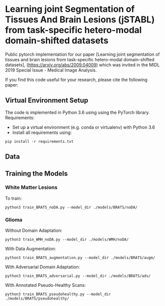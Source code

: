 # Learning joint Segmentation of Tissues And Brain Lesions (jSTABL) from task-specific hetero-modal domain-shifted datasets

Public pytorch implementation for our paper [Learning joint segmentation of tissues and brain lesions from task-specific hetero-modal domain-shifted datasets], (https://arxiv.org/abs/2009.04009)
which was invited in the MIDL 2019 Special Issue - Medical Image Analysis. 

If you find this code useful for your research, please cite the following paper:



## Virtual Environment Setup

The code is implemented in Python 3.6 using using the PyTorch library. 
Requirements:

 * Set up a virtual environment (e.g. conda or virtualenv) with Python 3.6
 * Install all requirements using:
  
  ````pip install -r requirements.txt````
  
## Data

## Training the Models

### White Matter Lesions
To train:

```` python3 train_BRATS_noDA.py --model_dir ./models/BRATS/noDA/ ````
### Glioma
Without Domain Adaptation:

```` python3 train_WMH_noDA.py --model_dir ./models/WMH/noDA/ ````

With Data Augmentation:

```` python3 train_BRATS_augmentation.py --model_dir ./models/BRATS/augm/ ````

With Adversarial Domain Adaptation:

```` python3 train_BRATS_adversarial.py --model_dir ./models/BRATS/adv/ ````


With Annotated Pseudo-Healthy Scans:

```` python3 train_BRATS_pseudohealthy.py --model_dir ./models/BRATS/pseudohealthy/ ````
